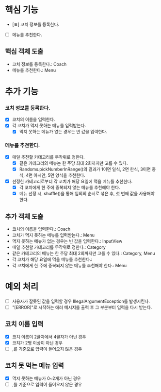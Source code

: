 # 핵심 기능

- [ㅌ] 코치 정보를 등록한다.
- [ ] 메뉴를 추천한다.

## 핵심 객체 도출
- 코치 정보를 등록한다.: Coach
- 메뉴를 추천한다.: Menu

# 추가 기능
### 코치 정보를 등록한다.

- [x] 코치의 이름을 입력한다.
- [x] 각 코치가 먹지 못하는 메뉴를 입력받는다. 
  - [x] 먹지 못하는 메뉴가 없는 경우는 빈 값을 입력한다.

### 메뉴를 추천한다.

- [x] 매일 추천할 카테고리를 무작위로 정한다.
  - [x] 같은 카테고리의 메뉴는 한 주당 최대 2회까지만 고를 수 있다.
  - [x] Randoms.pickNumberInRange()의 결과가 1이면 일식, 2면 한식, 3이면 중식, 4면 아시안, 5면 양식을 추천한다.
- [x] 선정한 카테고리로부터 각 코치가 해당 요일에 먹을 메뉴를 추천한다.
  - [x] 각 코치에게 한 주에 중복되지 않는 메뉴를 추천해야 한다.
  - [x] 메뉴 선정 시, shuffle()을 통해 임의의 순서로 섞은 후, 첫 번째 값을 사용해야 한다.

## 추가 객체 도출
- 코치의 이름을 입력한다.: Coach
- 코치가 먹지 못하는 메뉴를 입력받는다.: Menu
- 먹지 못하는 메뉴가 없는 경우는 빈 값을 입력한다.: InputView
- 매일 추천할 카테고리를 무작위로 정한다.: Category
- 같은 카테고리의 메뉴는 한 주당 최대 2회까지만 고를 수 있다.: Category, Menu
- 각 코치가 해당 요일에 먹을 메뉴를 추천한다.: 
- 각 코치에게 한 주에 중복되지 않는 메뉴를 추천해야 한다.: Menu 


# 예외 처리
- [ ] 사용자가 잘못된 값을 입력할 경우 IllegalArgumentException를 발생시킨다.
- [ ] "[ERROR]"로 시작하는 에러 메시지를 출력 후 그 부분부터 입력을 다시 받는다.

## 코치 이름 입력
- [x] 코치 이름이 2글자에서 4글자가 아닌 경우
- [x] 코치가 2명 이상이 아닌 경우
- [ ] ,를 기준으로 입력이 들어오지 않은 경우

## 코치 못 먹는 메뉴 입력
- [x] 먹지 못하는 메뉴가 0~2개가 아닌 경우
- [ ] ,를 기준으로 입력이 들어오지 않은 경우
